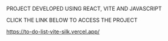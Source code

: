 PROJECT DEVELOPED USING REACT, VITE AND JAVASCRIPT

CLICK THE LINK BELOW TO ACCESS THE PROJECT

https://to-do-list-vite-silk.vercel.app/
